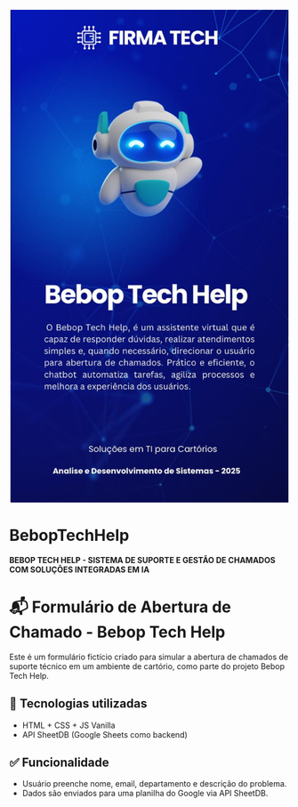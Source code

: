 <p align="center">
    <img src="./assets/images/banner.jpeg" alt="logo" width="500"/>
</p>

# BebopTechHelp

**BEBOP TECH HELP - SISTEMA DE SUPORTE E GESTÃO DE CHAMADOS COM SOLUÇÕES INTEGRADAS EM IA**

# 📬 Formulário de Abertura de Chamado - Bebop Tech Help

Este é um formulário fictício criado para simular a abertura de chamados de suporte técnico em um ambiente de cartório, como parte do projeto Bebop Tech Help.

## 🧰 Tecnologias utilizadas

- HTML + CSS + JS Vanilla
- API SheetDB (Google Sheets como backend)

## ✅ Funcionalidade

- Usuário preenche nome, email, departamento e descrição do problema.
- Dados são enviados para uma planilha do Google via API SheetDB.